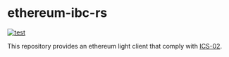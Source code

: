 # ethereum-ibc-rs

[![test](https://github.com/datachainlab/ethereum-ibc-rs/actions/workflows/test.yml/badge.svg)](https://github.com/datachainlab/ethereum-ibc-rs/actions/workflows/test.yml)

This repository provides an ethereum light client that comply with [ICS-02](https://github.com/cosmos/ibc/tree/main/spec/core/ics-002-client-semantics).
